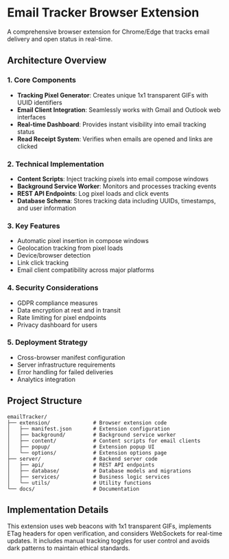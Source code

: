 # Email Tracker Browser Extension

A comprehensive browser extension for Chrome/Edge that tracks email delivery and open status in real-time.

## Architecture Overview

### 1. Core Components

- **Tracking Pixel Generator**: Creates unique 1x1 transparent GIFs with UUID identifiers
- **Email Client Integration**: Seamlessly works with Gmail and Outlook web interfaces
- **Real-time Dashboard**: Provides instant visibility into email tracking status
- **Read Receipt System**: Verifies when emails are opened and links are clicked

### 2. Technical Implementation

- **Content Scripts**: Inject tracking pixels into email compose windows
- **Background Service Worker**: Monitors and processes tracking events
- **REST API Endpoints**: Log pixel loads and click events
- **Database Schema**: Stores tracking data including UUIDs, timestamps, and user information

### 3. Key Features

- Automatic pixel insertion in compose windows
- Geolocation tracking from pixel loads
- Device/browser detection
- Link click tracking
- Email client compatibility across major platforms

### 4. Security Considerations

- GDPR compliance measures
- Data encryption at rest and in transit
- Rate limiting for pixel endpoints
- Privacy dashboard for users

### 5. Deployment Strategy

- Cross-browser manifest configuration
- Server infrastructure requirements
- Error handling for failed deliveries
- Analytics integration

## Project Structure

```
emailTracker/
├── extension/              # Browser extension code
│   ├── manifest.json       # Extension configuration
│   ├── background/         # Background service worker
│   ├── content/            # Content scripts for email clients
│   ├── popup/              # Extension popup UI
│   └── options/            # Extension options page
├── server/                 # Backend server code
│   ├── api/                # REST API endpoints
│   ├── database/           # Database models and migrations
│   ├── services/           # Business logic services
│   └── utils/              # Utility functions
└── docs/                   # Documentation
```

## Implementation Details

This extension uses web beacons with 1x1 transparent GIFs, implements ETag headers for open verification, and considers WebSockets for real-time updates. It includes manual tracking toggles for user control and avoids dark patterns to maintain ethical standards.